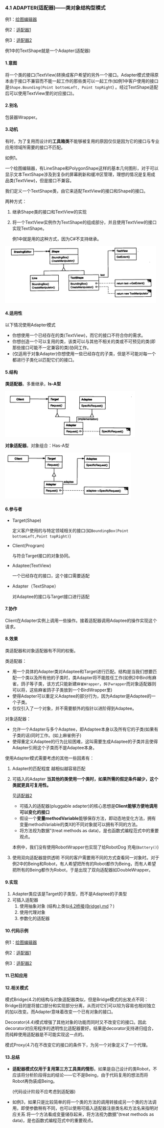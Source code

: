 ### 4.1 ADAPTER(适配器)——类对象结构型模式

例1：[绘图编辑器](./code/4.1适配器/绘图编辑器)

例2：[适配器1](./code/4.1适配器/适配器1)

例3：[适配器2](./code/4.1适配器/适配器2)

例1中的TextShape就是一个Adapter(适配器)

#### 1.意图

将一个类的接口(TextView)转换成客户希望的另外一个接口。Adapter模式使得原本由于接口不兼容而不能一起工作的那些类可以一起工作(如例1中客户使用的接口是`Shape.Bounding(Point bottomLeft, Point topRight`) 。经过TextShape适配后可以使用TextView里的对应接口)。

#### 2.别名

包装器Wrapper。

#### 3.动机

有时，为了复用而设计的**工具箱类**不能够被复用的原因仅仅是因为它的接口与专业应用领域所需要的接口不匹配。

如例1。

一个绘图编辑器，有LineShape和PolygonShape这样的基本几何图形，对于可以显示文本TextShape涉及到复杂的屏幕刷新和缓冲区管理，理想的情况是复用成品类(TextView)，但是接口不兼容。

我们定义一个TextShape类，由它来适配TextView的接口和Shape的接口。

两种方式：

1. 继承Shape类的接口和TextView的实现

2. 将一个TextView实例作为TextShape的组成部分，并且使用TextView的接口实现TextShape。

   例1中就是用的这种方式，因为C#不支持继承。

![](pic/9.png)

#### 4.适用性

以下情况使用Adapter模式

* 你想使用一个已经存在的类(TextView)，而它的接口不符合你的需求。
* 你想创造一个可以复用的类，该类可以与其他不相关的类或不可预见的类(即那些接口可能不一定兼容的类)协同工作。
* (仅适用于对象Adapter)你想使用一些已经存在的子类，但是不可能对每一个都进行子类化以匹配它们的接口。

#### 5.结构

**类适配器**。多重继承，**Is-A型**

![](pic/10.png)

**对象适配器**。对象组合：Has-A型

![](pic/11.png)

#### 6.参与者

* Target(Shape)

  定义客户使用的与特定领域相关的接口(如`BoundingBox(Point bottomLeft,Point topRight)`)

* Client(Program)

  与符合Target接口的对象协同。

* Adaptee(TextView)

  一个已经存在的接口，这个接口需要适配

* Adapter（TextShape）

  对Adaptee的接口与Target接口进行适配

#### 7.协作

Client在Adapter实例上调用一些操作。接着适配器调用Adaptee的操作实现这个请求。

#### 8.效果

类适配器和对象适配器有不同的权衡。

类适配器：

* 用一个具体的Adapter类对Adaptee和Target进行匹配。结构是当我们想要匹配一个类以及所有他的子类时，类Adapter将不能胜任工作(如例2中Bird有麻雀，鸽子等子类，该方式只能新建`麻雀Wrapper`，`鸽子wrapper`而对象适配器则可以将，这些麻雀鸽子子类放到一个BirdWrapper里)
* 使得Adapter可以重定义Adaptee的部分行为，因为Adapter是Adaptee的一个子类。
* 仅仅引入了一个对象，并不需要额外的指针以进阶得到Adaptee。

对象适配器：

* 允许一个Adapter与多个Adaptee，即Adaptee本身以及所有它的子类(如果有子类的话)同时工作。(如上麻雀例子)
* 使得重定义Adaptee的行为比较困难，这叫需要生成Adaptee的子类并且使得Adapter引用这个子类而不是Adaptee本身。

使用Adapter模式需要考虑的其他一些因素有：

1. Adapter的匹配程度 越相似越容易匹配

2. 可插入的Adapter  **当其他的类使用一个类时，如果所需的假定条件越少，这个类就更具可复用性。**

   见[适配器2](./code/4.1适配器/适配器2)

   * 可插入的适配器(pluggable adapter)的核心思想是**Client能够方便地调用可以变化的接口**
   * 假设一个**变量methodVariable**能够保存方法，即动态地变化方法，拥有变量methodVariable的类X的不同对象就可以拥有不同的方法。
   * 将方法视为数据”(treat methods as data)，是也函数式编程范式中的重要观点。

   本例中，我们没有使用RobotWrapper也实现了给RobotDog 充电(`Battery()`)

3. 使用双向适配器提供透明  不同的客户需要用不同的方式查看同一对象时。对于例2中的Being和Robot，有人希望把所有的Robot都作为Being，而有人希望把所有的Being都作为Robot，于是出现了双向适配器如DoubleWrapper。

#### 9.实现

1. Adapter类应该是Target的子类型，而不是Adaptee的子类型
2. 可插入适配器 
   1. 使用抽象对象 (结构上类似[4.2桥接(Bridge).md](code/1.设计一个文档编辑器/GlyphSpace)？)
   2. 使用代理对象
   3. 参数化的适配器

#### 10.代码示例

例1：[绘图编辑器](./code/4.1适配器/绘图编辑器)

例2：[适配器1](./code/4.1适配器/适配器1)

例3：[适配器2](./code/4.1适配器/适配器2)

#### 11.已知应用

#### 12.相关模式

模式Bridge(4.2)的结构与对象适配器类似，但是Bridge模式的出发点不同：Bridge目的是将接口部分和实现部分分离，从而对它们可以较为容易也相对独立的加以改变。而Adapter意味着改变一个已有对象的接口。

Decorator(4.4)模式增强了其他对象的功能而同时又不改变它的接口。因此decorator对应用程序的透明性比适配器要好。结果是decorator支持递归组合，而纯粹使用适配器是不可能实现这一点的。

模式Proxy(4.7)在不改变它的接口的条件下，为另一个对象定义了一个代理。

#### 13.总结

* **适配器模式仅用于复用第三方工具类的情形**。如果是自己设计的类Robot，不应该将分析阶段得出的结论——它不是Being，由于代码复用的想法而将Robot再伪装成Being。

  (代码设计阶段不应考虑到适配器)

* 如例3，如果只是比较简单的将一个类的方法的调用转接成另一个类的方法调用，即使参数稍有不同，也可以使用可插入适配器注册类名和方法名来指明对应关系
  将一个方法看成变量储存起来，将方法视为数据”(treat methods as data)，是也函数式编程范式中的重要观点。
